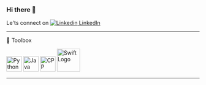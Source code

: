 ### Hi there 👋

<!--
**abrashamchowdhury/abrashamchowdhury** is a ✨ _special_ ✨ repository because its `README.md` (this file) appears on your GitHub profile.

Here are some ideas to get you started:

- 🔭 I’m currently working on ...
- 🌱 I’m currently learning ...
- 👯 I’m looking to collaborate on ...
- 🤔 I’m looking for help with ...
- 💬 Ask me about ...
- 📫 How to reach me: ...
- 😄 Pronouns: ...
- ⚡ Fun fact: ...
-->

Le'ts connect on [![Linkedin](https://i.stack.imgur.com/gVE0j.png) LinkedIn](https://www.linkedin.com/in/abrashamchowdhury/)
&nbsp;

---

🧰 Toolbox

<img src="https://raw.githubusercontent.com/abrashamchowdhury/abrashamchowdhury/main/images/python.svg" alt="Python Logo" width="40" height="40"/> <img src="https://raw.githubusercontent.com/abrashamchowdhury/abrashamchowdhury/main/images/java.svg" alt="Java Logo" width="40" height="40"/> <img src="https://raw.githubusercontent.com/abrashamchowdhury/abrashamchowdhury/main/images/cpp.svg" alt="CPP Logo" width="40" height="40"/> <img src="https://raw.githubusercontent.com/abrashamchowdhury/abrashamchowdhury/main/images/swift.svg" alt="Swift Logo" width="60" height="60"/>

---
